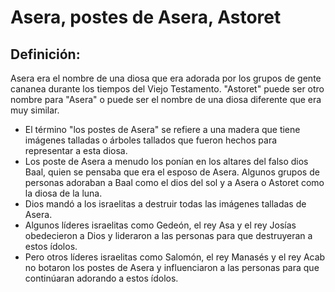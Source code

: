 # Asera, postes de Asera, Astoret

## Definición: 

Asera era el nombre de una diosa que era adorada por los grupos de gente cananea durante los tiempos del Viejo Testamento. "Astoret" puede ser otro nombre para "Asera" o puede ser el nombre de una diosa diferente que era muy similar.

* El término "los postes de Asera" se refiere a una madera que tiene imágenes talladas o árboles tallados que fueron hechos para representar a esta diosa.
* Los poste de Asera a menudo los ponían en los altares del falso dios Baal, quien se pensaba que era el esposo de Asera. Algunos grupos de personas adoraban a Baal como el dios del sol y a Asera o Astoret como la diosa de la luna.
* Dios mandó a los israelitas a destruir todas las imágenes talladas de Asera.
* Algunos líderes israelitas como Gedeón, el rey Asa y el rey Josías obedecieron a Dios y lideraron a las personas para que destruyeran a estos ídolos.
* Pero otros líderes israelitas como Salomón, el rey Manasés y el rey Acab no botaron los postes de Asera y influenciaron a las personas para que continúaran adorando a estos ídolos.

